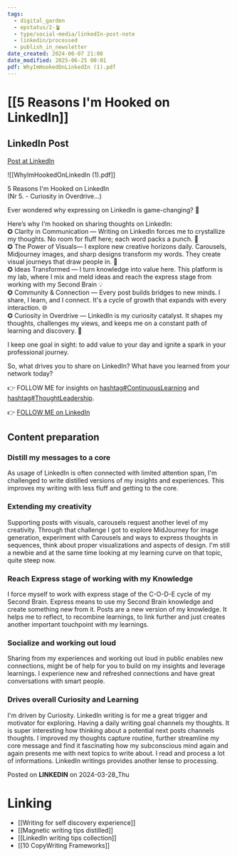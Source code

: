 ```yaml
---
tags:
  - digital_garden
  - epstatus/2-🪴
  - type/social-media/linkedIn-post-note
  - linkedin/processed
  - publish_in_newsletter
date_created: 2024-06-07 21:08
date_modified: 2025-06-25 00:01
pdf: WhyImHookedOnLinkedIn (1).pdf
---
```

# [[5 Reasons I'm Hooked on LinkedIn]]

## LinkedIn Post

[Post at LinkedIn](https://www.linkedin.com/posts/sebastiankamilli_5-reasons-im-hooked-on-linkedin-activity-7179024487516897280-UIws?utm_source=share&utm_medium=member_desktop)

![[WhyImHookedOnLinkedIn (1).pdf]]

5 Reasons I'm Hooked on LinkedIn  
(Nr 5. - Curiosity in Overdrive…)  
  
Ever wondered why expressing on LinkedIn is game-changing? 🤔  
  
Here’s why I'm hooked on sharing thoughts on LinkedIn:  
✪ Clarity in Communication — Writing on LinkedIn forces me to crystallize my thoughts. No room for fluff here; each word packs a punch. 🥊  
✪ The Power of Visuals— I explore new creative horizons daily. Carousels, Midjourney images, and sharp designs transform my words. They create visual journeys that draw people in. 🎨  
✪ Ideas Transformed — I turn knowledge into value here. This platform is my lab, where I mix and meld ideas and reach the express stage from working with my Second Brain 💡  
✪ Community & Connection — Every post builds bridges to new minds. I share, I learn, and I connect. It's a cycle of growth that expands with every interaction. 🌐  
✪ Curiosity in Overdrive — LinkedIn is my curiosity catalyst. It shapes my thoughts, challenges my views, and keeps me on a constant path of learning and discovery. 🧭  
  
I keep one goal in sight: to add value to your day and ignite a spark in your professional journey.  
  
So, what drives you to share on LinkedIn? What have you learned from your network today?  
  
👉 FOLLOW ME for insights on [hashtag#ContinuousLearning](https://www.linkedin.com/feed/hashtag/?keywords=continuouslearning&highlightedUpdateUrns=urn%3Ali%3Aactivity%3A7179024487516897280) and [hashtag#ThoughtLeadership](https://www.linkedin.com/feed/hashtag/?keywords=thoughtleadership&highlightedUpdateUrns=urn%3Ali%3Aactivity%3A7179024487516897280).

👉 [FOLLOW ME on LinkedIn](https://www.linkedin.com/comm/mynetwork/discovery-see-all?usecase=PEOPLE_FOLLOWS&followMember=sebastiankamilli)

## Content preparation

### Distill my messages to a core

As usage of LinkedIn is often connected with limited attention span, I'm challenged to write distilled versions of my insights and experiences. This improves my writing with less fluff and getting to the core. 

### Extending my creativity 

Supporting posts with visuals, carousels request another level of my creativity. Through that challenge I got to explore MidJourney for image generation, experiment with Carousels and ways to express thoughts in sequences, think about proper visualizations and aspects of design. I'm still a newbie and at the same time looking at my learning curve on that topic, quite steep now.

### Reach Express stage of working with my Knowledge

I force myself to work with express stage of the C-O-D-E cycle of my Second Brain. Express means to use my Second Brain knowledge and create something new from it. Posts are a new version of my knowledge. It helps me to reflect, to recombine learnings, to link further and just creates another important touchpoint with my learnings. 

### Socialize and working out loud

Sharing from my experiences and working out loud in public enables new connections, might be of help for you to build on my insights and leverage learnings. I experience new and refreshed connections and have great conversations with smart people. 

### Drives overall Curiosity and Learning

I'm driven by Curiosity. LinkedIn writing is for me a great trigger and motivator for exploring. Having a daily writing goal channels my thoughts. It is super interesting how thinking about a potential next posts channels thoughts. I improved my thoughts capture routine, further streamline my core message and find it fascinating how my subconscious mind again and again presents me with next topics to write about. I read and process a lot of informations. LinkedIn writings provides another lense to processing. 

Posted on **LINKEDIN** on 2024-03-28_Thu

# Linking

+ [[Writing for self discovery experience]]
+ [[Magnetic writing tips distilled]]
+ [[LinkedIn writing tips collection]]
+ [[10 CopyWriting Frameworks]]